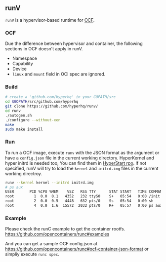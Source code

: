 ## runV
`runV` is a hypervisor-based runtime for [OCF](https://github.com/opencontainers/spec).

### OCF
Due the difference between hypervisor and container, the following sections in OCF doesn't apply in runV.
- Namespace
- Capability
- Device
- `linux` and `mount` field in OCI spec are ignored.

### Build
```bash
# create a 'github.com/hyperhq' in your GOPATH/src
cd $GOPATH/src/github.com/hyperhq
git clone https://github.com/hyperhq/runv/
cd runv
./autogen.sh
./configure --without-xen
make
sudo make install
```

### Run
To run a OCF image, execute `runv` with the JSON format as the argument
or have a `config.json` file in the current working directory. HyperKernel and hyper initrd
is needed too, You can find them in [HyperStart rpo](https://github.com/hyperhq/hyperstart/).
If not specified, runV will try to load the `kernel` and `initrd.img` files
in the current working directroy.

```bash
runv --kernel kernel --initrd initrd.img
# ps aux
USER       PID %CPU %MEM    VSZ   RSS TTY      STAT START   TIME COMMAND
root         1  0.0  0.1   4352   232 ttyS0    S+   05:54   0:00 /init
root         2  0.0  0.5   4448   632 pts/0    Ss   05:54   0:00 sh
root         4  0.0  1.6  15572  2032 pts/0    R+   05:57   0:00 ps aux
```

### Example
Please check the runC example to get the container rootfs.
https://github.com/opencontainers/runc#examples

And you can get a sample OCF config.json at
https://github.com/opencontainers/runc#ocf-container-json-format or
simpliy execute `runc spec`.
